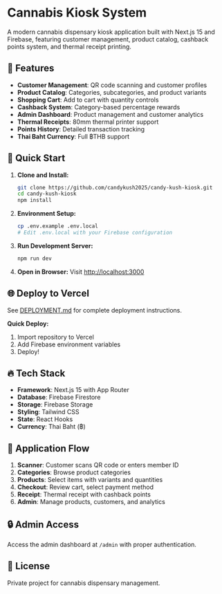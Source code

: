 # Cannabis Kiosk System

A modern cannabis dispensary kiosk application built with Next.js 15 and Firebase, featuring customer management, product catalog, cashback points system, and thermal receipt printing.

## 🚀 Features

- **Customer Management**: QR code scanning and customer profiles
- **Product Catalog**: Categories, subcategories, and product variants
- **Shopping Cart**: Add to cart with quantity controls
- **Cashback System**: Category-based percentage rewards
- **Admin Dashboard**: Product management and customer analytics
- **Thermal Receipts**: 80mm thermal printer support
- **Points History**: Detailed transaction tracking
- **Thai Baht Currency**: Full ฿THB support

## 🔧 Quick Start

1. **Clone and Install:**
   ```bash
   git clone https://github.com/candykush2025/candy-kush-kiosk.git
   cd candy-kush-kiosk
   npm install
   ```

2. **Environment Setup:**
   ```bash
   cp .env.example .env.local
   # Edit .env.local with your Firebase configuration
   ```

3. **Run Development Server:**
   ```bash
   npm run dev
   ```

4. **Open in Browser:**
   Visit [http://localhost:3000](http://localhost:3000)

## 🌐 Deploy to Vercel

See [DEPLOYMENT.md](DEPLOYMENT.md) for complete deployment instructions.

**Quick Deploy:**
1. Import repository to Vercel
2. Add Firebase environment variables
3. Deploy!

## 🔥 Tech Stack

- **Framework**: Next.js 15 with App Router
- **Database**: Firebase Firestore
- **Storage**: Firebase Storage
- **Styling**: Tailwind CSS
- **State**: React Hooks
- **Currency**: Thai Baht (฿)

## 📱 Application Flow

1. **Scanner**: Customer scans QR code or enters member ID
2. **Categories**: Browse product categories
3. **Products**: Select items with variants and quantities
4. **Checkout**: Review cart, select payment method
5. **Receipt**: Thermal receipt with cashback points
6. **Admin**: Manage products, customers, and analytics

## 🔒 Admin Access

Access the admin dashboard at `/admin` with proper authentication.

## 📄 License

Private project for cannabis dispensary management.
